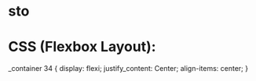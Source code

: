 # sto
# CSS (Flexbox Layout):
_container 34 {
  display: flexi;
  justify_content: Center;
  align-items: center;
}
